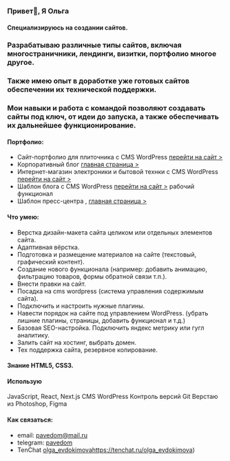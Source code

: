### Привет👋, Я Ольга

#### Специализируюсь на создании сайтов. 
###  Разрабатываю различные типы сайтов, включая многостраничники, лендинги, визитки, портфолио многое другое.
###  Также имею опыт в доработке уже готовых сайтов обеспечении их технической поддержки.
###  Мои навыки и работа с командой позволяют создавать сайты под ключ, от идеи до запуска, а также обеспечивать их дальнейшее функционирование.
#### Портфолио:
- Сайт-портфолио для плиточника с CMS WordPress  [перейти на сайт >](https://pavel.evdokimov.xyz/)
- Корпоративный блог [главная страница >](https://olga-evdokimova.github.io/blog-Corporate/)
- Интернет-магазин электроники и бытовой технки с CMS WordPress [перейти на сайт >](https://electronicashop.ru/)
- Шаблон блога с CMS WordPress [перейти на сайт >](https://ci00274.tmweb.ru/) 
рабочий функционал
- Шаблон пресс-центра ,  [главная страница >](https://olga-evdokimova.github.io/blog-Press/)

#### Что умею:
- Верстка дизайн-макета сайта целиком или отдельных элементов сайта.
- Адаптивная вёрстка.
- Подготовка и размещение материалов на сайте (текстовый, графический контент).
- Создание нового функционала (например: добавить анимацию, фильтрацию товаров, формы обратной связи т.п.).
- Внести правки на сайт.
- Посадка на cms wordpress (система управления содержимым сайта).
- Подключить и настроить нужные плагины.
- Навести порядок на сайте под управлением WordPress. (убрать лишние плагины, страницы, добавить функционал и т.д.)
- Базовая SEO-настройка. Подключить яндекс метрику или гугл аналитику.
- Залить сайт на хостинг, выбрать домен.
- Тех поддержка сайта, резервное копирование. 
#### Знание HTML5, CSS3.
#### Использую 
JavaScript, React, Next.js
CMS WordPress
Контроль версий Git
Верстаю из Photoshop, Figma
#### Как связаться:
- email: pavedom@mail.ru
- telegram: [pavedom]([https://t.me/olga_evdokimova](https://t.me/olga_evdokimova13))
- TenChat [olga_evdokimova](https://tenchat.ru/olga_evdokimova)https://tenchat.ru/olga_evdokimova)

